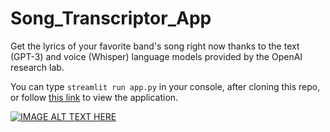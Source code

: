 # Song_Transcriptor_App
Get the lyrics of your favorite band's song right now thanks to the text (GPT-3) and voice (Whisper) language models provided by the OpenAI research lab.

You can type `streamlit run app.py` in your console, after cloning this repo, or follow [this link](https://bartekkrzepkowski-song-transcriptor-app-streamlit-app-e3htiq.streamlitapp.com/) to view the application.


[![IMAGE ALT TEXT HERE](https://img.youtube.com/vi/5XqY8TUcR0c/0.jpg)](https://www.youtube.com/watch?v=5XqY8TUcR0c)
